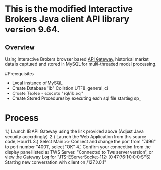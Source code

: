 # This is the modified Interactive Brokers Java client API library version 9.64.  

## Overview
Using Interactive Brokers browser based [API Gateway](https://www.interactivebrokers.com/java/classes/ibg.latest.jnlp), 
historical market data is captured and stored in MySQL for multi-threaded model processing. 

#Prerequisites
* Local instance of MySQL
* Create Database "ib" Collation UTF8_general_ci
* Create Tables - execute "sql/ib.sql"
* Create Stored Procedures by executing each sql file starting sp_

# Process
1.) Launch IB API Gateway using the link provided above (Adjust Java security accordingly).
2.) Launch the Web Application from this source code, Hour11.
3.) Select Main >> Connect and change the port from "7496" to port number "4001", select "OK"
4.) Confirm your connection from the display panel listed as TWS Server. "Connected to Tws server version", or view the Gateway Log for 
 "JTS-EServerSocket-112: [0:47:76:1:0:0:0:SYS] Starting new conversation with client on /127.0.0.1"


